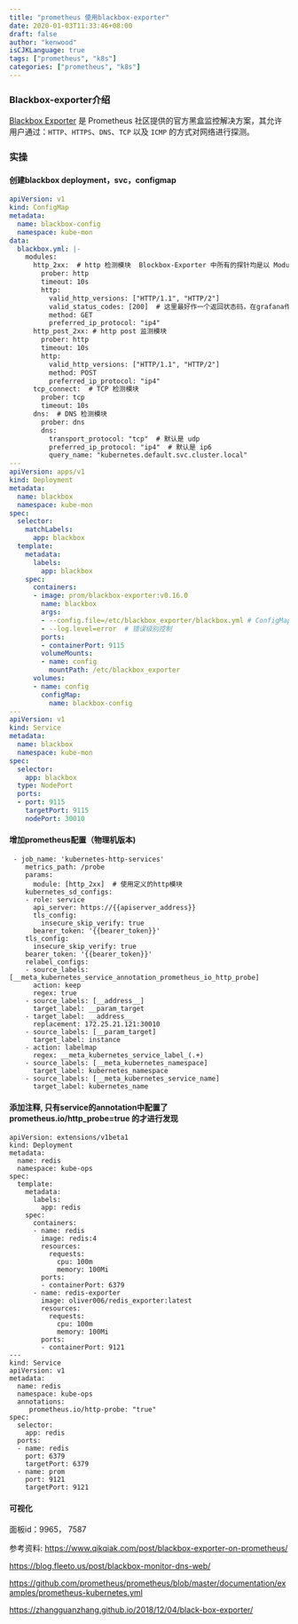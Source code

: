 ```yaml
---
title: "prometheus 使用blackbox-exporter"
date: 2020-01-03T11:33:46+08:00
draft: false
author: "kenwood"
isCJKLanguage: true
tags: ["prometheus", "k8s"]
categories: ["prometheus", "k8s"]
---
```


### Blackbox-exporter介绍

[Blackbox Exporter](https://github.com/prometheus/blackbox_exporter) 是 Prometheus 社区提供的官方黑盒监控解决方案，其允许用户通过：`HTTP`、`HTTPS`、`DNS`、`TCP` 以及 `ICMP` 的方式对网络进行探测。

### 实操

#### 创建blackbox deployment，svc，configmap

```yaml
apiVersion: v1
kind: ConfigMap
metadata:
  name: blackbox-config
  namespace: kube-mon
data:
  blackbox.yml: |-
    modules:
      http_2xx:  # http 检测模块  Blockbox-Exporter 中所有的探针均是以 Module 的信息进行配置
        prober: http
        timeout: 10s
        http:
          valid_http_versions: ["HTTP/1.1", "HTTP/2"]   
          valid_status_codes: [200]  # 这里最好作一个返回状态码，在grafana作图时，有明示---陈刚注释。
          method: GET
          preferred_ip_protocol: "ip4"
      http_post_2xx: # http post 监测模块
        prober: http
        timeout: 10s
        http:
          valid_http_versions: ["HTTP/1.1", "HTTP/2"]
          method: POST
          preferred_ip_protocol: "ip4"
      tcp_connect:  # TCP 检测模块
        prober: tcp
        timeout: 10s
      dns:  # DNS 检测模块
        prober: dns
        dns:
          transport_protocol: "tcp"  # 默认是 udp
          preferred_ip_protocol: "ip4"  # 默认是 ip6
          query_name: "kubernetes.default.svc.cluster.local"
---
apiVersion: apps/v1
kind: Deployment
metadata:
  name: blackbox
  namespace: kube-mon
spec:
  selector:
    matchLabels:
      app: blackbox
  template:
    metadata:
      labels:
        app: blackbox
    spec:
      containers:
      - image: prom/blackbox-exporter:v0.16.0
        name: blackbox
        args:
        - --config.file=/etc/blackbox_exporter/blackbox.yml # ConfigMap 中的配置文件
        - --log.level=error  # 错误级别控制
        ports:
        - containerPort: 9115
        volumeMounts:
        - name: config
          mountPath: /etc/blackbox_exporter
      volumes:
      - name: config
        configMap:
          name: blackbox-config
---
apiVersion: v1
kind: Service
metadata:
  name: blackbox
  namespace: kube-mon
spec:
  selector:
    app: blackbox
  type: NodePort
  ports:
  - port: 9115
    targetPort: 9115
    nodePort: 30010
```

#### 增加prometheus配置（物理机版本)

```
 - job_name: 'kubernetes-http-services'
    metrics_path: /probe
    params:
      module: [http_2xx]  # 使用定义的http模块
    kubernetes_sd_configs:
    - role: service
      api_server: https://{{apiserver_address}} 
      tls_config:
        insecure_skip_verify: true
      bearer_token: '{{bearer_token}}'
    tls_config:
      insecure_skip_verify: true
    bearer_token: '{{bearer_token}}'
    relabel_configs:
    - source_labels: [__meta_kubernetes_service_annotation_prometheus_io_http_probe]
      action: keep
      regex: true
    - source_labels: [__address__]
      target_label: __param_target
    - target_label: __address__
      replacement: 172.25.21.121:30010
    - source_labels: [__param_target]
      target_label: instance
    - action: labelmap
      regex: __meta_kubernetes_service_label_(.+)
    - source_labels: [__meta_kubernetes_namespace]
      target_label: kubernetes_namespace
    - source_labels: [__meta_kubernetes_service_name]
      target_label: kubernetes_name
```

#### 添加注释,  只有service的annotation中配置了 prometheus.io/http_probe=true 的才进行发现

```
apiVersion: extensions/v1beta1
kind: Deployment
metadata:
  name: redis
  namespace: kube-ops
spec:
  template:
    metadata:
      labels:
        app: redis
    spec:
      containers:
      - name: redis
        image: redis:4
        resources:
          requests:
            cpu: 100m
            memory: 100Mi
        ports:
        - containerPort: 6379
      - name: redis-exporter
        image: oliver006/redis_exporter:latest
        resources:
          requests:
            cpu: 100m
            memory: 100Mi
        ports:
        - containerPort: 9121
---
kind: Service
apiVersion: v1
metadata:
  name: redis
  namespace: kube-ops
  annotations:
     prometheus.io/http-probe: "true"
spec:
  selector:
    app: redis
  ports:
  - name: redis
    port: 6379
    targetPort: 6379
  - name: prom
    port: 9121
    targetPort: 9121
```

#### 可视化

面板id：9965， 7587

参考资料: https://www.qikqiak.com/post/blackbox-exporter-on-prometheus/

https://blog.fleeto.us/post/blackbox-monitor-dns-web/

https://github.com/prometheus/prometheus/blob/master/documentation/examples/prometheus-kubernetes.yml

https://zhangguanzhang.github.io/2018/12/04/black-box-exporter/